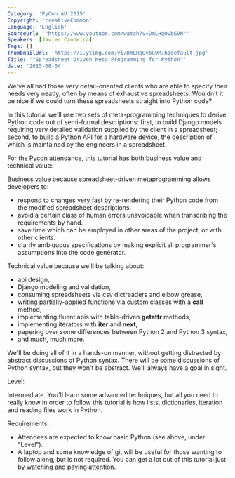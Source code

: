 ```yaml
---
Category: 'PyCon AU 2015'
Copyright: 'creativeCommon'
Language: 'English'
SourceUrl: '"https://www.youtube.com/watch?v=DmLHqOvbG9M"'
Speakers: [Javier Candeira]
Tags: []
ThumbnailUrl: 'https://i.ytimg.com/vi/DmLHqOvbG9M/hqdefault.jpg'
Title: '"Spreadsheet-Driven Meta-Programming for Python"'
date: '2015-08-04'
---
```

We've all had those very detail-oriented clients who are able to specify their needs very neatly, often by means of exhaustive spreadsheets. Wouldn't it be nice if we could turn these spreadsheets straight into Python code?

In this tutorial we'll use two sets of meta-programming techniques to derive Python code out of semi-formal descriptions: first, to build Django models requiring very detailed validation supplied by the client in a spreadsheet; second, to build a Python API for a hardware device, the description of which is maintained by the engineers in a spreadsheet.

For the Pycon attendance, this tutorial has both business value and technical value:

Business value because spreadsheet-driven metaprogramming allows developers to:

- respond to changes very fast by re-rendering their Python code from the modified spreadsheet descriptions.
- avoid a certain class of human errors unavoidable when transcribing the requirements by hand.
- save time which can be employed in other areas of the project, or with other clients.
- clarify ambiguous specifications by making explicit all programmer's assumptions into the code generator.

Technical value because we'll be talking about:

- api design,
- Django modeling and validation,
- consuming spreadsheets via csv dictreaders and elbow grease,
- writing partially-applied functions via custom classes with a __call__ method,
- implementing fluent apis with table-driven __getattr__ methods,
- implementing iterators with __iter__ and __next__,
- papering over some differences between Python 2 and Python 3 syntax,
- and much, much more.

We'll be doing all of it in a hands-on manner, without getting distracted by abstract discussions of Python syntax. There will be some discussions of Python syntax, but they won't be abstract. We'll always have a goal in sight.

Level:

Intermediate. You'll learn some advanced techniques, but all you need to really know in order to follow this tutorial is how lists, dictionaries, iteration and reading files work in Python. 

Requirements:

- Attendees are expected to know basic Python (see above, under "Level").
- A laptop and some knowledge of git will be useful for those wanting to follow along, but is not required. You can get a lot out of this tutorial just by watching and paying attention.


